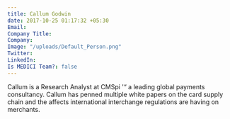 ```yaml
---
title: Callum Godwin
date: 2017-10-25 01:17:32 +05:30
Email: 
Company Title: 
Company: 
Image: "/uploads/Default_Person.png"
Twitter: 
LinkedIn: 
Is MEDICI Team?: false
---
```


Callum is a Research Analyst at CMSpi '“ a leading global payments consultancy. Callum has penned multiple white papers on the card supply chain and the affects international interchange regulations are having on merchants.